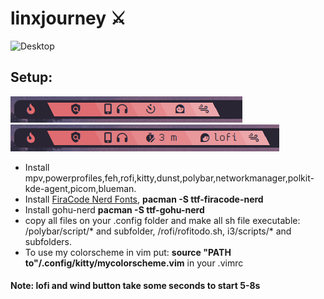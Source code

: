 # linxjourney ⚔️
![Desktop](uniti.png)
## Setup: 
![Desktop](bar.png)
![Desktop](bar1.png)
* Install mpv,powerprofiles,feh,rofi,kitty,dunst,polybar,networkmanager,polkit-kde-agent,picom,blueman.
* Install [FiraCode Nerd Fonts](https://www.nerdfonts.com/font-downloads), **pacman -S ttf-firacode-nerd**
* Install gohu-nerd **pacman -S ttf-gohu-nerd**
* copy all files on your .config folder and make all sh file executable: /polybar/script/* and subfolder, /rofi/rofitodo.sh, i3/scripts/* and subfolders.
* To use my colorscheme in vim put:  **source "PATH to"/.config/kitty/mycolorscheme.vim** in your .vimrc

#### Note: lofi and wind button take some seconds to start 5-8s
